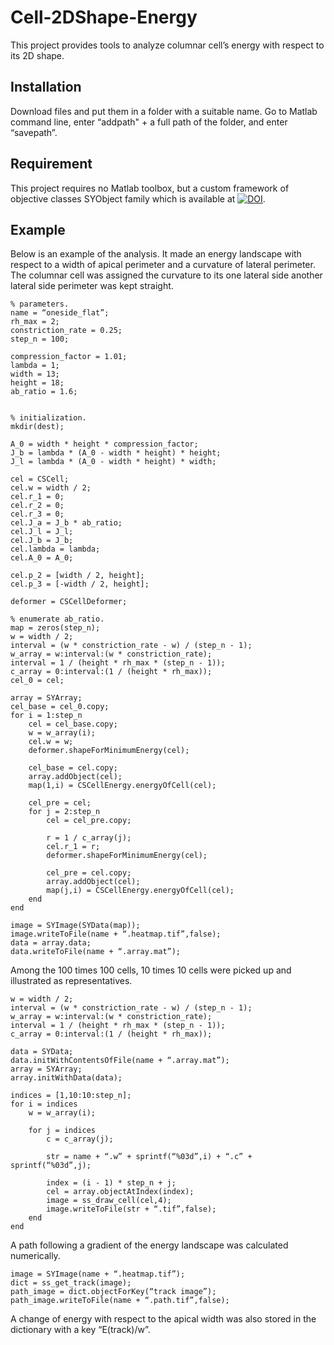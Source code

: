 # Cell-2DShape-Energy
This project provides tools to analyze columnar cell’s energy with respect to its 2D shape.

## Installation
Download files and put them in a folder with a suitable name. Go to Matlab command line, enter “addpath" + a full path of the folder, and enter “savepath”.

## Requirement
This project requires no Matlab toolbox, but a custom framework of objective classes SYObject family which is available at [![DOI](https://zenodo.org/badge/235579182.svg)](https://zenodo.org/badge/latestdoi/235579182).

## Example
Below is an example of the analysis.
It made an energy landscape with respect to a width of apical perimeter and a curvature of lateral perimeter. The columnar cell was assigned the curvature to its one lateral side another lateral side perimeter was kept straight.
```
% parameters.
name = “oneside_flat”;
rh_max = 2;
constriction_rate = 0.25;
step_n = 100;

compression_factor = 1.01;
lambda = 1;
width = 13;
height = 18;
ab_ratio = 1.6;


% initialization.
mkdir(dest);

A_0 = width * height * compression_factor;
J_b = lambda * (A_0 - width * height) * height;
J_l = lambda * (A_0 - width * height) * width;

cel = CSCell;
cel.w = width / 2;
cel.r_1 = 0;
cel.r_2 = 0;
cel.r_3 = 0;
cel.J_a = J_b * ab_ratio;
cel.J_l = J_l;
cel.J_b = J_b;
cel.lambda = lambda;
cel.A_0 = A_0;

cel.p_2 = [width / 2, height];
cel.p_3 = [-width / 2, height];

deformer = CSCellDeformer;

% enumerate ab_ratio.
map = zeros(step_n);
w = width / 2;
interval = (w * constriction_rate - w) / (step_n - 1);
w_array = w:interval:(w * constriction_rate);
interval = 1 / (height * rh_max * (step_n - 1));
c_array = 0:interval:(1 / (height * rh_max));
cel_0 = cel;

array = SYArray;
cel_base = cel_0.copy;
for i = 1:step_n
    cel = cel_base.copy;
    w = w_array(i);
    cel.w = w;
    deformer.shapeForMinimumEnergy(cel);

    cel_base = cel.copy;
    array.addObject(cel);
    map(1,i) = CSCellEnergy.energyOfCell(cel);
        
    cel_pre = cel;
    for j = 2:step_n
        cel = cel_pre.copy;

        r = 1 / c_array(j);
        cel.r_1 = r;
        deformer.shapeForMinimumEnergy(cel);

        cel_pre = cel.copy;
        array.addObject(cel);
        map(j,i) = CSCellEnergy.energyOfCell(cel);
    end
end

image = SYImage(SYData(map));
image.writeToFile(name + “.heatmap.tif”,false);
data = array.data;
data.writeToFile(name + “.array.mat”);
```

Among the 100 times 100 cells, 10 times 10 cells were picked up and illustrated as representatives.
```
w = width / 2;
interval = (w * constriction_rate - w) / (step_n - 1);
w_array = w:interval:(w * constriction_rate);
interval = 1 / (height * rh_max * (step_n - 1));
c_array = 0:interval:(1 / (height * rh_max));

data = SYData;
data.initWithContentsOfFile(name + “.array.mat”);
array = SYArray;
array.initWithData(data);

indices = [1,10:10:step_n];
for i = indices
    w = w_array(i);

    for j = indices
        c = c_array(j);

        str = name + “.w” + sprintf(“%03d”,i) + “.c” + sprintf(“%03d”,j);

        index = (i - 1) * step_n + j;
        cel = array.objectAtIndex(index);
        image = ss_draw_cell(cel,4);
        image.writeToFile(str + “.tif”,false);
    end
end
```

A path following a gradient of the energy landscape was calculated numerically.
```
image = SYImage(name + “.heatmap.tif”);
dict = ss_get_track(image);
path_image = dict.objectForKey(“track image”);
path_image.writeToFile(name + “.path.tif”,false);
```
A change of energy with respect to the apical width was also stored in the dictionary with a key “E(track)/w”.
